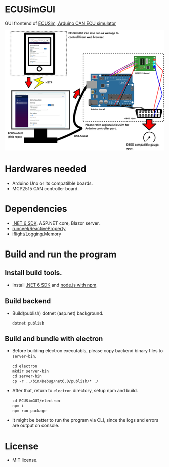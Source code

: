 # ECUSimGUI
GUI frontend of [ECUSim, Arduino CAN ECU simulator](https://github.com/sugiuraii/ECUSim)

![Diagram](ECUSimGUI_Diagram.svg)

# Hardwares needed
 - Arduino Uno or its compatilble boards.
 - MCP2515 CAN controller board.

# Dependencies
  - [.NET 6 SDK](https://dotnet.microsoft.com/download), ASP.NET core, Blazor server.
  - [runceel/ReactiveProperty](https://github.com/runceel/ReactiveProperty)
  - [iflight/Logging.Memory](https://github.com/iflight/Logging.Memory)

# Build and run the program
## Install build tools.
* Install [.NET 6 SDK](https://dotnet.microsoft.com/download) and [node.js with npm](https://nodejs.org/).
## Build backend
* Build(publish) dotnet (asp.net) background.
  ```
  dotnet publish  
  ```
## Build and bundle with electron
* Before building electron executabls, please copy backend binary files to `server-bin`.
  ```
  cd electron
  mkdir server-bin
  cd server-bin
  cp -r ../bin/Debug/net6.0/publish/* ./
  ```
* After that, return to `electron` directory, setup npm and build.
  ```
  cd ECUSimGUI/electron
  npm i
  npm run package
  ```
* It might be better to run the program via CLI, since the logs and errors are output on console.

# License
- MIT license.
